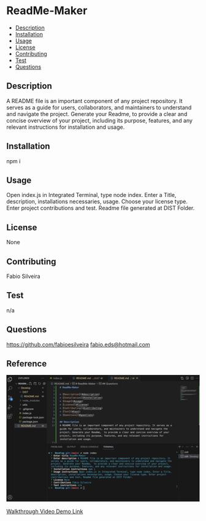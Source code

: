 # ReadMe-Maker

* [Description](#description)
* [Installation](#installation)
* [Usage](#usage)
* [License](#license)
* [Contributing](#contributing)
* [Test](#test)
* [Questions](#questions)

## Description
A README file is an important component of any project repository. It serves as a guide for users, collaborators, and maintainers to understand and navigate the project. Generate your Readme,  to provide a clear and concise overview of your project, including its purpose, features, and any relevant instructions for installation and usage.

## Installation
npm i

## Usage
Open index.js in Integrated Terminal, type node index. Enter a Title, description, installations necessaries, usage. Choose your license type. Enter project contributions and test. Readme file generated at DIST Folder.

## License
None

## Contributing
Fabio Silveira

## Test
n/a

## Questions
https://github.com/fabioesilveira
fabio.eds@hotmail.com

## Reference

![Screenshot of Deployed Website](assets/images/VSCODE-Screenshot.png)

[Walkthrough Video Demo Link](https://drive.google.com/file/d/1KHpT590B7HT1eV_7LsW7DRDvrfgaj7Rb/view)

